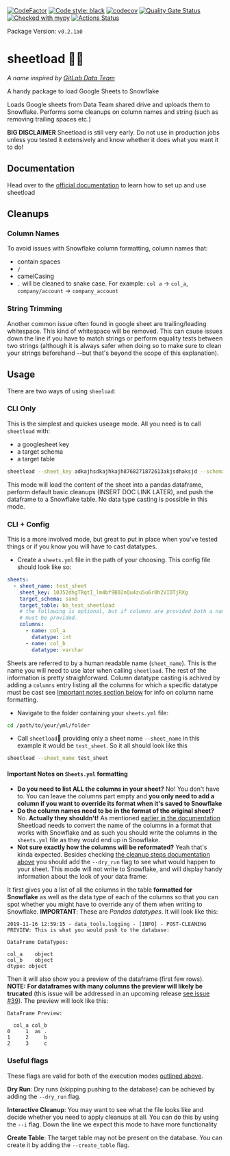 [![CodeFactor](https://www.codefactor.io/repository/github/bastienboutonnet/sheetload/badge)](https://www.codefactor.io/repository/github/bastienboutonnet/sheetload)
[![Code style: black](https://img.shields.io/badge/code%20style-black-000000.svg)](https://github.com/ambv/black)
[![codecov](https://codecov.io/gh/bastienboutonnet/sheetload/branch/dev%2Fnicolas_jaar/graph/badge.svg)](https://codecov.io/gh/bastienboutonnet/sheetload)
[![Quality Gate Status](https://sonarcloud.io/api/project_badges/measure?project=bastienboutonnet_sheetload&metric=alert_status)](https://sonarcloud.io/dashboard?id=bastienboutonnet_sheetload)
[![Checked with mypy](http://www.mypy-lang.org/static/mypy_badge.svg)](http://mypy-lang.org/)
[![Actions Status](https://github.com/bastienboutonnet/sheetload/workflows/Sheetload/badge.svg?branch=dev/nicolas_jaar)](https://github.com/bastienboutonnet/sheetload/actions)

Package Version: `v0.2.1a0`

# sheetload 💩🤦
*A name inspired by [GitLab Data Team](https://gitlab.com/gitlab-data/analytics/tree/master/extract/sheetload)*

A handy package to load Google Sheets to Snowflake

Loads Google sheets from Data Team shared drive and uploads them to Snowflake.
Performs some cleanups on column names and string (such as removing trailing spaces etc.)

**BIG DISCLAIMER** Sheetload is still very early. Do not use in production jobs unless you tested it extensively and know whether it does what you want it to do!

## Documentation
Head over to the [official documentation](https://bastienboutonnet.gitbook.io/sheetload/) to learn how to set up and use sheetload

## Cleanups

### Column Names

To avoid issues with Snowflake column formatting, column names that:

- contain spaces
- `/`
- camelCasing
- `.`
will be cleaned to snake case.
For example: `col a` -> `col_a`, `company/account` -> `company_account`

### String Trimming

Another common issue often found in google sheet are trailing/leading whitespace. This kind of whitespace will be removed. This can cause issues down the line if you have to match strings or perform equality tests between two strings (although it is always safer when doing so to make sure to clean your strings beforehand --but that's beyond the scope of this explanation).

## Usage

There are two ways of using `sheeload`:

### CLI Only

This is the simplest and quickes useage mode. All you need is to call `sheetload` with:

- a googlesheet key
- a target schema
- a target table

```bash
sheetload --sheet_key adkajhsdkajhkajh8768271872613akjsdhaksjd --schema sand --table test_table
```

This mode will load the content of the sheet into a pandas dataframe, perform default basic cleanups (INSERT DOC LINK LATER), and push the dataframe to a Snowflake table. No data type casting is possible in this mode.

### CLI + Config

This is a more involved mode, but great to put in place when you've tested things or if you know you will have to cast datatypes.

- Create a `sheets.yml` file in the path of your choosing. This config file should look like so:

```yaml
sheets:
  - sheet_name: test_sheet
    sheet_key: 10J52dhgTRqtI_lm4bf9B02nQu4zu5u6r0h2VIDTjRXg
    target_schema: sand
    target_table: bb_test_sheetload
    # the following is optional, but if columns are provided both a name and a datatype
    # must be provided.
    columns:
      - name: col_a
        datatype: int
      - name: col_b
        datatype: varchar
```

Sheets are referred to by a human readable name (`sheet_name`). This is the name you will need to use later when calling `sheetload`.
The rest of the information is pretty straighforward. Column datatype casting is achived by adding a `columns` entry listing all the columns for which a specific datatype must be cast see [Important notes section below](#Important-notes-on-`Sheets.yml`-formatting) for info on column name formatting.

- Navigate to the folder containing your `sheets.yml` file:

```bash
cd /path/to/your/yml/folder
```

- Call `sheetload`🧼 providing only a sheet name `--sheet_name` in this example it would be `test_sheet`. So it all should look like this

```bash
sheetload --sheet_name test_sheet
```

#### Important Notes on `Sheets.yml` formatting

- **Do you need to list ALL the columns in your sheet?**
No! You don't have to. You can leave the columns part empty and **you only need to add a column if you want to override its format when it's saved to Snowflake**
- **Do the column names need to be in the format of the original sheet?**
No. **Actually they shouldn't!** As mentioned [earlier in the documentation](#column-names) Sheetload needs to convert the name of the columns in a format that works with Snowflake and as such you should write the columns in the `sheets.yml` file as they would end up in Snowflake.
- **Not sure exactly how the columns will be reformated?**
Yeah that's kinda expected. Besides checking [the cleanup steps documentation above](#column-names) you should add the `--dry_run` flag to see what would happen to your sheet. This mode will not write to Snowflake, and will display handy information about the look of your data frame:

It first gives you a list of all the columns in the table **formatted for Snowflake** as well as the data type of each of the columns so that you can spot whether you might have to override any of them when writing to Snowflake. **IMPORTANT**: These are *Pandas datatypes*. It will look like this:

```pandas
2019-11-16 12:59:15 - data_tools.logging - [INFO] - POST-CLEANING PREVIEW: This is what you would push to the database:

DataFrame DataTypes:

col_a    object
col_b    object
dtype: object
```

Then it will also show you a preview of the dataframe (first few rows). **NOTE: For dataframes with many columns the preview will likely be trucated** (this issue will be addressed in an upcoming release [see issue #39](https://github.com/bastienboutonnet/sheetload/issues/39)). The preview will look like this:

```pandas
DataFrame Preview:

  col_a col_b
0     1  as .
1     2     b
2     3     c
```

### Useful flags

These flags are valid for both of the execution modes [outlined above](#usage).

**Dry Run**: Dry runs (skipping pushing to the database) can be achieved by adding the `--dry_run` flag.

**Interactive Cleanup**: You may want to see what the file looks like and decide whether you need to apply cleanups at all. You can do this by using the `--i` flag.
Down the line we expect this mode to have more functionality

**Create Table**: The target table may not be present on the database. You can create it by adding the `--create_table` flag.
